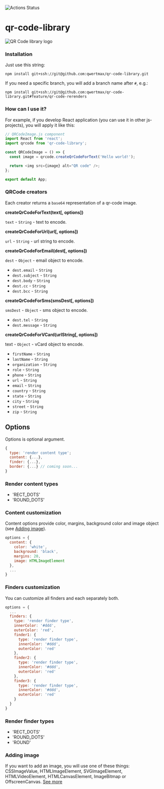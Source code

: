 ![Actions Status](https://github.com/qwertmax/qr-code-library/workflows/library-test/badge.svg)


# qr-code-library

![QR Code library logo](https://i.ibb.co/4sgYMLw/cbimage.png)

### Installation

Just use this string:

```
npm install git+ssh://git@github.com:qwertmax/qr-code-library.git
```

If you need a specific branch, you will add a branch name after `#`, e.g.:

```
npm install git+ssh://git@github.com:qwertmax/qr-code-library.git#feature/qr-code-rerenders
```

### How can I use it?

For example, if you develop React application (you can use it in other js-projects), you will apply it like this:

```js
// QRCodeImage.js component
import React from 'react';
import qrcode from 'qr-code-library';

const QRCodeImage = () => {
  const image = qrcode.createQrCodeForText('Hello world!');

  return <img src={image} alt="QR code" />;
};

export default App;
```

### QRCode creators

Each creator returns a `base64` representation of a qr-code image.

**createQrCodeForText(text[, options])**

`text` - `String` - text to encode.

**createQrCodeForUrl(url[, options])**

`url` - `String` - url string to encode.

**createQrCodeForEmail(dest[, options])**

`dest` - `Object` - email object to encode.

- `dest.email` - `String`
- `dest.subject` - `String`
- `dest.body` - `String`
- `dest.cc` - `String`
- `dest.bcc` - `String`

**createQrCodeForSms(smsDest[, options])**

`smsDest` - `Object` - sms object to encode.

- `dest.tel` - `String`
- `dest.message` - `String`

**createQrCodeForVCard(urlString[, options])**

text - `Object` - vCard object to encode.

- `firstName` - `String`
- `lastName` - `String`
- `organization` - `String`
- `role` - `String`
- `phone` - `String`
- `url` - `String`
- `email` - `String`
- `country` - `String`
- `state` - `String`
- `city` - `String`
- `street` - `String`
- `zip` - `String`

## Options

Options is optional argument.

```js
{
  type: 'render content type';
  content: {...},
  finder: {...},
  border: {...} // coming soon...
}
```

### Render content types

- 'RECT_DOTS'
- 'ROUND_DOTS'

### Content customization

Content options provide color, margins, background color and image object (see [Adding image](#Adding-image)).

```js
options = {
  content: {
    color: 'white',
    background: 'black',
    margins: 20,
    image: HTMLImageElement
  },
  ...
}
```

### Finders customization

You can customize all finders and each separately both.

```js
options = {
  ...
  finders: {
    type: 'render finder type',
    innerColor: '#ddd',
    outerColor: 'red',
    finder1: {
      type: 'render finder type',
      innerColor: '#ddd',
      outerColor: 'red'
    },
    finder2: {
      type: 'render finder type',
      innerColor: '#ddd',
      outerColor: 'red'
    },
    finder3: {
      type: 'render finder type',
      innerColor: '#ddd',
      outerColor: 'red'
    }
  }
}
```

### Render finder types

- 'RECT_DOTS'
- 'ROUND_DOTS'
- 'ROUND'

### Adding image

If you want to add an image, you will use one of these things: CSSImageValue, HTMLImageElement, SVGImageElement, HTMLVideoElement, HTMLCanvasElement, ImageBitmap or OffscreenCanvas.
[See more](https://developer.mozilla.org/en-US/docs/Web/API/Canvas_API/Tutorial/Using_images)
